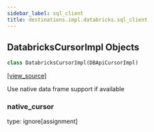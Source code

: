 ```yaml
---
sidebar_label: sql_client
title: destinations.impl.databricks.sql_client
---
```


## DatabricksCursorImpl Objects

```python
class DatabricksCursorImpl(DBApiCursorImpl)
```

[[view_source]](https://github.com/dlt-hub/dlt/blob/9857029af018a582dd24da4070562f58bb7e9fc5/dlt/destinations/impl/databricks/sql_client.py#L28)

Use native data frame support if available

### native\_cursor

type: ignore[assignment]

